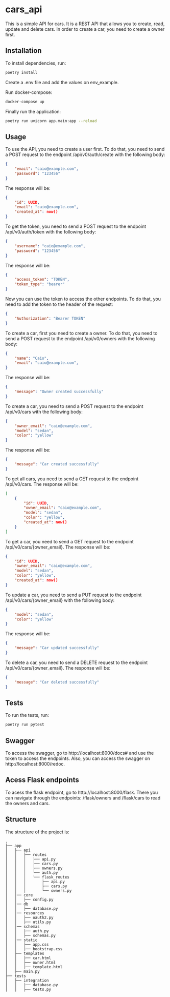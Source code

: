 # cars_api

This is a simple API for cars. It is a REST API that allows you to create, read, update and delete cars.
In order to create a car, you need to create a owner first.

## Installation
To install dependencies, run:
```bash
poetry install
```
Create a .env file and add the values on env_example.

Run docker-compose:
```bash
docker-compose up
```
Finally run the application:
```bash
poetry run uvicorn app.main:app --reload
```

## Usage
To use the API, you need to create a user first. To do that, you need to send a POST request to the endpoint /api/v0/auth/create with the following body:
```json
{
    "email": "caio@example.com",
    "password": "123456"
}
```
The response will be:
```json
{
    "id": UUID,
    "email": "caio@example.com",
    "created_at": now()
}
```
To get the token, you need to send a POST request to the endpoint /api/v0/auth/token with the following body:
```json
{
    "username": "caio@example.com",
    "password": "123456"
}
```
The response will be:
```json
{
    "access_token": "TOKEN",
    "token_type": "bearer"
}
```
Now you can use the token to access the other endpoints. To do that, you need to add the token to the header of the request:
```json
{
    "Authorization": "Bearer TOKEN"
}
```
To create a car, first you need to create a owner. To do that, you need to send a POST request to the endpoint /api/v0/owners with the following body:
```json
{
    "name": "Caio",
    "email": "caio@example.com",
}
```
The response will be:
```json
{
    "message": "Owner created successfully"
}
```
To create a car, you need to send a POST request to the endpoint /api/v0/cars with the following body:
```json
{
    "owner_email": "caio@example.com",
    "model": "sedan",
    "color": "yellow"
}
```

The response will be:
```json
{
    "message": "Car created successfully"
}
```
To get all cars, you need to send a GET request to the endpoint /api/v0/cars. The response will be:
```json
[
    {
        "id": UUID,
        "owner_email": "caio@example.com",
        "model": "sedan",
        "color": "yellow",
        "created_at": now()
    }
]
```
To get a car, you need to send a GET request to the endpoint /api/v0/cars/{owner_email}. The response will be:
```json
{
    "id": UUID,
    "owner_email": "caio@example.com",
    "model": "sedan",
    "color": "yellow",
    "created_at": now()
}
```
To update a car, you need to send a PUT request to the endpoint /api/v0/cars/{owner_email} with the following body:
```json
{
    "model": "sedan",
    "color": "yellow"
}
```
The response will be:
```json
{
    "message": "Car updated successfully"
}
```
To delete a car, you need to send a DELETE request to the endpoint /api/v0/cars/{owner_email}. The response will be:
```json
{
    "message": "Car deleted successfully"
}
```

## Tests
To run the tests, run:
```bash
poetry run pytest
```

## Swagger
To access the swagger, go to http://localhost:8000/docs# and use the token to access the endpoints. Also, you can access the swagger on http://localhost:8000/redoc.

## Acess Flask endpoints
To acess the flask endpoint, go to http://localhost:8000/flask.
There you can navigate through the endpoints: /flask/owners and /flask/cars to read the owners and cars.

## Structure
The structure of the project is:
```
.
├── app
│   ├── api
│   │   ├── routes
│   │   │   ├── api.py
│   │   │   ├── cars.py
│   │   │   ├── owners.py
│   │   │   └── auth.py
│   │   │   └── flask_routes
│   │   │       ├── api.py
│   │   │       ├── cars.py
│   │   │       └── owners.py
│   │── core
│   │   ├── config.py
│   │── db
│   │   ├── database.py
│   │── resources
│   │   ├── oauth2.py
│   │   ├── utils.py
│   │── schemas
│   │   ├── auth.py
│   │   ├── schemas.py
│   │── static
│   │   ├── app.css
│   │   ├── bootstrap.css
│   ├── templates
│   │   ├── car.html
│   │   ├── owner.html
│   │   ├── template.html
│   ├── main.py
├── tests
│   ├── integration
│   │   ├── database.py
│   │   ├── tests.py
